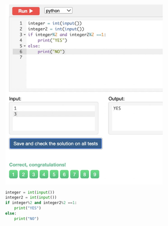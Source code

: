 ![Solution](https://github.com/KaiFig/unit-1/blob/main/Snakify/Lesson%203/Are_both_odd.jpg)

```.py
integer = int(input())
integer2 = int(input())
if integer%2 and integer2%2 ==1:
    print("YES")
else:
    print("NO")
